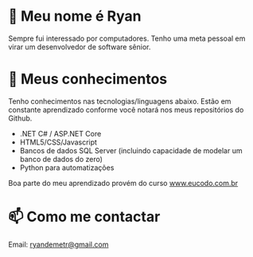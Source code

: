 # 👋 Meu nome é Ryan
Sempre fui interessado por computadores. Tenho uma meta pessoal em virar um desenvolvedor de software sênior.

# 👀 Meus conhecimentos

Tenho conhecimentos nas tecnologias/linguagens abaixo. Estão em constante aprendizado conforme você notará nos meus repositórios do Github.

* .NET C# / ASP.NET Core
* HTML5/CSS/Javascript
* Bancos de dados SQL Server (incluindo capacidade de modelar um banco de dados do zero)
* Python para automatizações 

Boa parte do meu aprendizado provém do curso www.eucodo.com.br

# 📫 Como me contactar

Email: ryandemetr@gmail.com
